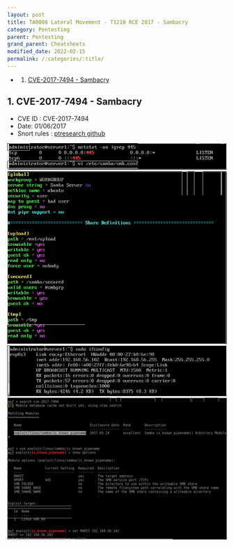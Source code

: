 ```yaml
---
layout: post
title: TA0008 Lateral Movement - T1210 RCE 2017 - Sambacry
category: Pentesting
parent: Pentesting
grand_parent: Cheatsheets
modified_date: 2022-02-15
permalink: /:categories/:title/
---
```

<!-- vscode-markdown-toc -->
* 1. [CVE-2017-7494 - Sambacry](#CVE-2017-7494-Sambacry)

<!-- vscode-markdown-toc-config
	numbering=true
	autoSave=true
	/vscode-markdown-toc-config -->
<!-- /vscode-markdown-toc -->

##  1. <a name='CVE-2017-7494-Sambacry'></a>CVE-2017-7494 - Sambacry

* CVE ID : CVE-2017-7494
* Date: 01/06/2017
* Snort rules : [ptresearch github](https://github.com/ptresearch/AttackDetection/blob/master/CVE-2017-7494/CVE-2017-7494.rules)
 
![Pentest Linux Sambacry](/assets/images/pen-lin-smb-rce-2017-7494_1.png)
![Pentest Linux Sambacry](/assets/images/pen-lin-smb-rce-2017-7494_2.png)
![Pentest Linux Sambacry](/assets/images/pen-lin-smb-rce-2017-7494_3.png)
![Pentest Linux Sambacry](/assets/images/pen-lin-smb-rce-2017-7494_4.png)













